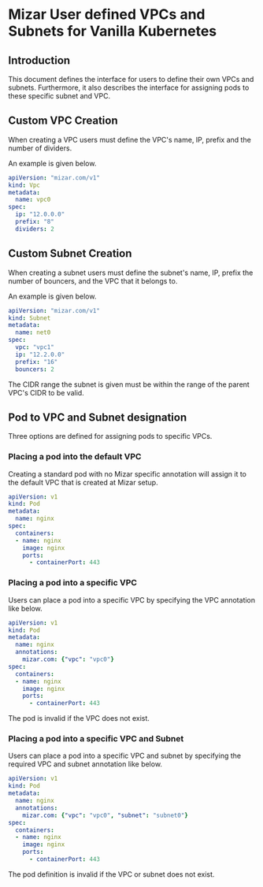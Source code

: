 <!--
SPDX-License-Identifier: MIT
Copyright (c) 2021 The Authors.

Authors: Phu Tran          <@phudtran>

-->

# Mizar User defined VPCs and Subnets for Vanilla Kubernetes

## Introduction

This document defines the interface for users to define their own VPCs and subnets. Furthermore, it also describes the interface for assigning pods to these specific subnet and VPC.

## Custom VPC Creation

When creating a VPC users must define the VPC's name, IP, prefix and the number of dividers.

An example is given below.

```yaml
apiVersion: "mizar.com/v1"
kind: Vpc
metadata:
  name: vpc0
spec:
  ip: "12.0.0.0"
  prefix: "8"
  dividers: 2
```

## Custom Subnet Creation

When creating a subnet users must define the subnet's name, IP, prefix  the number of bouncers, and the VPC that it belongs to.

An example is given below.

```yaml
apiVersion: "mizar.com/v1"
kind: Subnet
metadata:
  name: net0
spec:
  vpc: "vpc1"
  ip: "12.2.0.0"
  prefix: "16"
  bouncers: 2
```
The CIDR range the subnet is given must be within the range of the parent VPC's CIDR to be valid.

## Pod to VPC and Subnet designation

Three options are defined for assigning pods to specific VPCs.

### Placing a pod into the default VPC

Creating a standard pod with no Mizar specific annotation will assign it to the default VPC that is created at Mizar setup.

```yaml
apiVersion: v1
kind: Pod
metadata:
  name: nginx
spec:
  containers:
  - name: nginx
    image: nginx
    ports:
      - containerPort: 443
```

### Placing a pod into a specific VPC

Users can place a pod into a specific VPC by specifying the VPC annotation like below.

```yaml
apiVersion: v1
kind: Pod
metadata:
  name: nginx
  annotations:
    mizar.com: {"vpc": "vpc0"}
spec:
  containers:
  - name: nginx
    image: nginx
    ports:
      - containerPort: 443
```

The pod is invalid if the VPC does not exist.

### Placing a pod into a specific VPC and Subnet

Users can place a pod into a specific VPC and subnet by specifying the required VPC and subnet annotation like below.

```yaml
apiVersion: v1
kind: Pod
metadata:
  name: nginx
  annotations:
    mizar.com: {"vpc": "vpc0", "subnet": "subnet0"}
spec:
  containers:
  - name: nginx
    image: nginx
    ports:
      - containerPort: 443
```
The pod definition is invalid if the VPC or subnet does not exist.